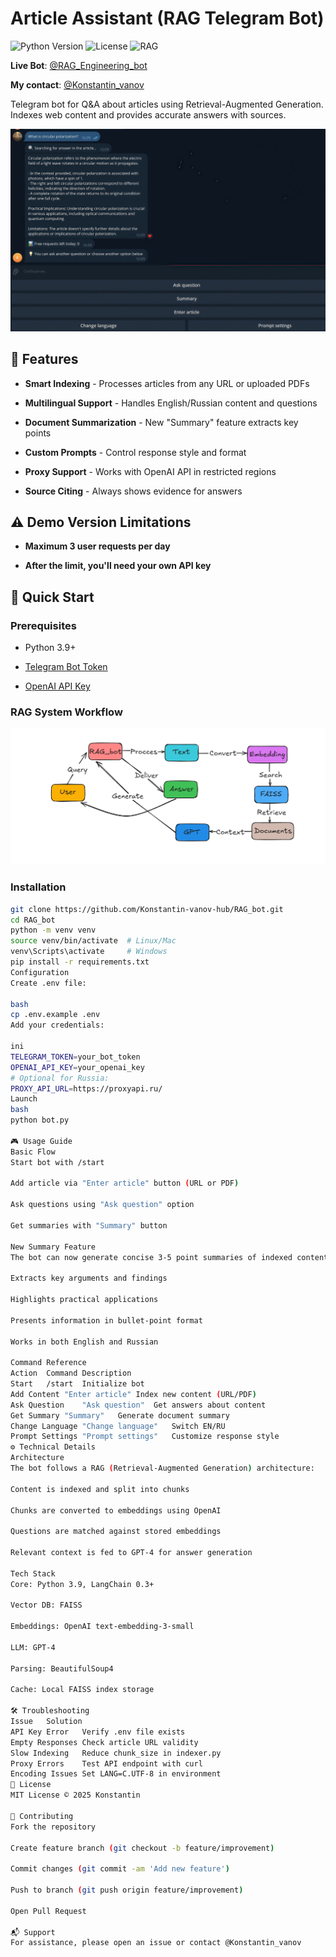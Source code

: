 # Article Assistant (RAG Telegram Bot) 

![Python Version](https://img.shields.io/badge/python-3.9+-blue)
![License](https://img.shields.io/badge/license-MIT-green)
![RAG](https://img.shields.io/badge/tech-RAG-orange)

**Live Bot**: [@RAG_Engineering_bot](https://t.me/RAG_Engineering_bot)

**My contact**: [@Konstantin_vanov](https://t.me/Konstantin_vanov)

Telegram bot for Q&A about articles using Retrieval-Augmented Generation. Indexes web content and provides accurate answers with sources.

![alt text](images/answer1.jpg)


## 🌟 Features 
- **Smart Indexing** - Processes articles from any URL or uploaded PDFs

- **Multilingual Support** - Handles English/Russian content and questions

- **Document Summarization** - New "Summary" feature extracts key points

- **Custom Prompts** - Control response style and format

- **Proxy Support** - Works with OpenAI API in restricted regions

- **Source Citing** - Always shows evidence for answers


## ⚠️ Demo Version Limitations
- **Maximum 3 user requests per day**

- **After the limit, you'll need your own API key**

## 🚀 Quick Start
### Prerequisites
- Python 3.9+

- [Telegram Bot Token](https://core.telegram.org/bots#how-do-i-create-a-bot)

- [OpenAI API Key](https://platform.openai.com/api-keys)

### RAG System Workflow
 
![alt text](images/scheme.png)

### Installation
``` bash
git clone https://github.com/Konstantin-vanov-hub/RAG_bot.git
cd RAG_bot
python -m venv venv
source venv/bin/activate  # Linux/Mac
venv\Scripts\activate     # Windows
pip install -r requirements.txt
Configuration
Create .env file:

bash
cp .env.example .env
Add your credentials:

ini
TELEGRAM_TOKEN=your_bot_token
OPENAI_API_KEY=your_openai_key
# Optional for Russia:
PROXY_API_URL=https://proxyapi.ru/
Launch
bash
python bot.py

🎮 Usage Guide
Basic Flow
Start bot with /start

Add article via "Enter article" button (URL or PDF)

Ask questions using "Ask question" option

Get summaries with "Summary" button

New Summary Feature
The bot can now generate concise 3-5 point summaries of indexed content:

Extracts key arguments and findings

Highlights practical applications

Presents information in bullet-point format

Works in both English and Russian

Command Reference
Action	Command	Description
Start	/start	Initialize bot
Add Content	"Enter article"	Index new content (URL/PDF)
Ask Question	"Ask question"	Get answers about content
Get Summary	"Summary"	Generate document summary
Change Language	"Change language"	Switch EN/RU
Prompt Settings	"Prompt settings"	Customize response style
⚙️ Technical Details
Architecture
The bot follows a RAG (Retrieval-Augmented Generation) architecture:

Content is indexed and split into chunks

Chunks are converted to embeddings using OpenAI

Questions are matched against stored embeddings

Relevant context is fed to GPT-4 for answer generation

Tech Stack
Core: Python 3.9, LangChain 0.3+

Vector DB: FAISS

Embeddings: OpenAI text-embedding-3-small

LLM: GPT-4

Parsing: BeautifulSoup4

Cache: Local FAISS index storage

🛠 Troubleshooting
Issue	Solution
API Key Error	Verify .env file exists
Empty Responses	Check article URL validity
Slow Indexing	Reduce chunk_size in indexer.py
Proxy Errors	Test API endpoint with curl
Encoding Issues	Set LANG=C.UTF-8 in environment
📜 License
MIT License © 2025 Konstantin

🤝 Contributing
Fork the repository

Create feature branch (git checkout -b feature/improvement)

Commit changes (git commit -am 'Add new feature')

Push to branch (git push origin feature/improvement)

Open Pull Request

📬 Support
For assistance, please open an issue or contact @Konstantin_vanov
